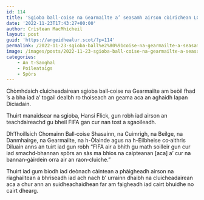 ```yaml
---
id: 114
title: 'Sgioba ball‑coise na Gearmailte a’ seasamh airson còirichean LGDT+'
date: '2022-11-23T17:43:27+00:00'
author: Crìstean MacMhìcheil
layout: post
guid: 'https://angeidhealur.scot/?p=114'
permalink: /2022-11-23-sgioba-ball%e2%80%91coise-na-gearmailte-a-seasamh-airson-coirichean-lgdt/
image: /images/posts/2022-11-23-sgioba-ball-coise-na-gearmailte-a-seasamh-airson-coirichean-lgdt.webp
categories:
    - An t-Saoghal
    - Poileataigs
    - Spòrs
---
```


Chòmhdaich cluicheadairean sgioba ball‑coise na Gearmailte am beòil fhad ’s a bha iad a’ togail dealbh ro thoiseach an geama aca an aghaidh Iapan Diciadain.

Thuirt manaidsear na sgioba, Hansi Flick, gun robh iad airson an teachdaireachd gu bheil FIFA gan cur nan tost a sgaoileadh.

Dh’fhoillsich Chomainn Ball‑coise Shasainn, na Cuimrigh, na Beilge, na Danmhairge, na Gearmailte, na h-Òlainde agus na h-Eilbheise co‑aithris Diluain anns an tuirt iad gun robh “FIFA air a bhith gu math soilleir gun cur iad smachd‑bhannan spòrs an sàs ma bhios na caipteanan \[aca\] a’ cur na bannan‑gàirdein orra air an raon‑cluiche.”

Thuirt iad gum biodh iad deònach càintean a phàigheadh airson na riaghailtean a bhriseadh iad ach nach b’ urrainn dhaibh na cluicheadairean aca a chur ann an suidheachaidhean far am faigheadh iad cairt bhuidhe no cairt dhearg.
